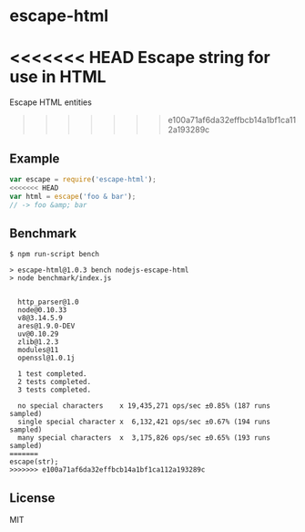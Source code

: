
# escape-html

<<<<<<< HEAD
  Escape string for use in HTML
=======
  Escape HTML entities
>>>>>>> e100a71af6da32effbcb14a1bf1ca112a193289c

## Example

```js
var escape = require('escape-html');
<<<<<<< HEAD
var html = escape('foo & bar');
// -> foo &amp; bar
```

## Benchmark

```
$ npm run-script bench

> escape-html@1.0.3 bench nodejs-escape-html
> node benchmark/index.js


  http_parser@1.0
  node@0.10.33
  v8@3.14.5.9
  ares@1.9.0-DEV
  uv@0.10.29
  zlib@1.2.3
  modules@11
  openssl@1.0.1j

  1 test completed.
  2 tests completed.
  3 tests completed.

  no special characters    x 19,435,271 ops/sec ±0.85% (187 runs sampled)
  single special character x  6,132,421 ops/sec ±0.67% (194 runs sampled)
  many special characters  x  3,175,826 ops/sec ±0.65% (193 runs sampled)
=======
escape(str);
>>>>>>> e100a71af6da32effbcb14a1bf1ca112a193289c
```

## License

  MIT